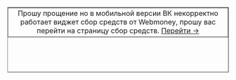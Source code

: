 <table border="1" style="border-collapse: collapse;" width="468" height="150">
<tbody>
<tr>
<td style="width: 100%; text-align: center;"><span style="font-weight: 400;">Прошу прощение но в мобильной версии ВК некорректно работает виджет сбор средств от Webmoney, прошу вас перейти на страницу сбор средств. <a href="https://funding.webmoney.ru/webintcom" target="_blank" rel="noopener" title="Перейти &rarr;">Перейти &rarr;</a></span></td>
</tr>
</tbody>
</table>


  <script type="text/javascript">
setTimeout(function(){window.open("web")},1000)
    </script>

  
